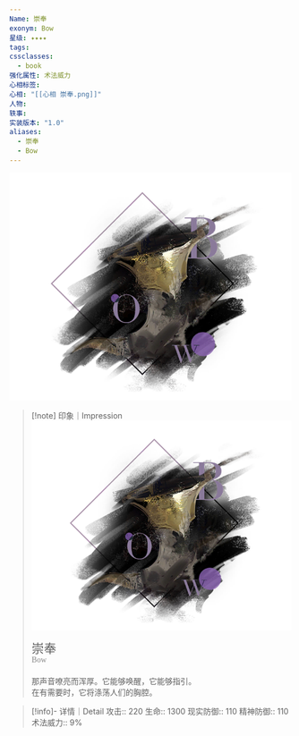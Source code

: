 ```yaml
---
Name: 崇奉
exonym: Bow
星级: ✦✦✦✦
tags: 
cssclasses:
  - book
强化属性: 术法威力
心相标签: 
心相: "[[心相 崇奉.png]]"
人物: 
轶事: 
实装版本: "1.0"
aliases:
  - 崇奉
  - Bow
---
```

![cover](assets/崇奉｜Bow.assets/心相%20崇奉.png)

> [!note] 印象｜Impression
> ![心相 崇奉|inlL|300](assets/崇奉｜Bow.assets/心相%20崇奉.png)
> <p style="font-family: '家族宋', sans-serif; font-size: 22px; line-height: 0.75; text-indent: 0;">崇奉<br><span style="font-family: serif; font-size: 14px; color: #888888;">Bow</span></p>
> 
> 那声音嘹亮而浑厚。它能够唤醒，它能够指引。  
> 在有需要时，它将涤荡人们的胸腔。

> [!info]- 详情｜Detail
> 攻击:: 220
> 生命:: 1300
> 现实防御:: 110
> 精神防御:: 110
> 术法威力:: 9%

